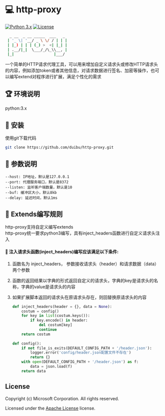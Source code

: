 # 💻 http-proxy
[![Python 3.x](https://img.shields.io/badge/python-3.x-yellow.svg)](https://www.python.org/) [![License](https://img.shields.io/badge/license-Apache_2.0-red.svg)](https://raw.githubusercontent.com/duibu/http-proxy/main/LICENSE) 

```bash
  _ __  _ __ _____  ___   _ 
 | '_ \| '__/ _ \ \/ / | | | 
 | |_) | | | (_) >  <| |_| | 
 | .__/|_|  \___/_/\_\\__, | 
 |_|                  |___/ 
```

一个简单的HTTP请求代理工具，可以用来增加自定义请求头或修改HTTP请求头的内容，例如添加token或者其他信息，对请求数据进行签名、加密等操作，也可以编写extend对程序进行扩展，满足个性化的需求

## 🏆 环境说明

python:3.x

## 🔧 安装

使用git下载代码

```bash
git clone https://github.com/duibu/http-proxy.git
```

## 🚀 参数说明

```
--host: IP地址，默认是127.0.0.1
--port: 代理服务端口，默认是8372
--listen: 监听客户端数量，默认是10
--buf: 缓冲区大小，默认8kb
--delay: 延迟时间，默认1ms
```

## 📖 Extends编写规则     
http-proxy支持自定义编写extends         
http-proxy统一要求python3编写，具有inject_headers函数进行自定义请求头注入                     

#### 👻 注入请求头函数(inject_headers)编写应该满足以下条件:                   
1. 函数名为 inject_headers， 参数接收请求头（header）和请求数据（data）两个参数           
2. 函数的返回结果以字典的形式返回自定义的请求头，字典的key是请求头的名称，字典的value是请求头的内容
3. 如果扩展脚本返回的请求头在原请求头存在，则回替换原请求头的内容                             

    ```python
    def inject_headers(header = {}, data = None):
        costum = config()
        for key in list(costum.keys()):
            if key.encode() in header:
                del costum[key]
                continue
        return costum
        
    def config():
        if not file_is_exits(DEFAULT_CONFIG_PATH + '/header.json'):
            logger.error('config/header.json配置文件不存在')
            return {}
        with open(DEFAULT_CONFIG_PATH + '/header.json') as f:
            data = json.load(f)
        return data
    ```

## License

Copyright (c) Microsoft Corporation. All rights reserved.

Licensed under the [Apache License](LICENSE) license.